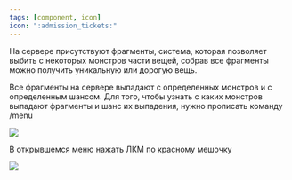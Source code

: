 ```yaml
---
tags: [component, icon] 
icon: ":admission_tickets:"
---
```


На сервере присутствуют фрагменты, система, которая позволяет выбить с некоторых монстров части вещей, собрав все фрагменты можно получить уникальную или дорогую вещь.

Все фрагменты на сервере выпадают с определенных монстров и с определенным шансом. Для того, чтобы узнать с каких монстров выпадают фрагменты и шанс их выпадения, нужно прописать команду /menu

![](https://i.imgur.com/4AlrOI1.png)

В открывшемся меню нажать ЛКМ по красному мешочку

![](https://i.imgur.com/e21IKoa.png)
